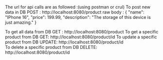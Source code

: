 The url for api calls are as followed :(using postman or crul)
To post new data in DB POST : http://localhost:8080/product
raw body : {
                    "name": "IPhone 16",
                    "price": 199.99,
                    "description": "The storage of this device is just amazing."
          }

To get all data from DB GET : http://localhost:8080/product
To get a specific product from DB GET: http://localhost:8080/product/id
To update a specific product from DB UPDATE: http://localhost:8080/product/id  
To delete a specific product from DB DELETE: http://localhost:8080/product/id
